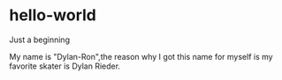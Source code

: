 # hello-world
Just a beginning

My name is "Dylan-Ron",the reason why I got this name for myself is my favorite skater is Dylan Rieder.
